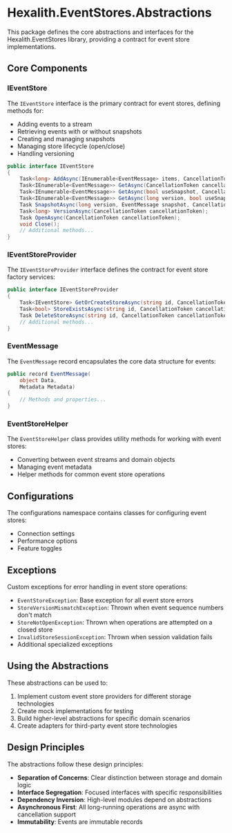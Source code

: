 # Hexalith.EventStores.Abstractions

This package defines the core abstractions and interfaces for the Hexalith.EventStores library, providing a contract for event store implementations.

## Core Components

### IEventStore

The `IEventStore` interface is the primary contract for event stores, defining methods for:

- Adding events to a stream
- Retrieving events with or without snapshots
- Creating and managing snapshots
- Managing store lifecycle (open/close)
- Handling versioning

```csharp
public interface IEventStore
{
    Task<long> AddAsync(IEnumerable<EventMessage> items, CancellationToken cancellationToken);
    Task<IEnumerable<EventMessage>> GetAsync(CancellationToken cancellationToken);
    Task<IEnumerable<EventMessage>> GetAsync(bool useSnapshot, CancellationToken cancellationToken);
    Task<IEnumerable<EventMessage>> GetAsync(long version, bool useSnapshot, CancellationToken cancellationToken);
    Task SnapshotAsync(long version, EventMessage snapshot, CancellationToken cancellationToken);
    Task<long> VersionAsync(CancellationToken cancellationToken);
    Task OpenAsync(CancellationToken cancellationToken);
    void Close();
    // Additional methods...
}
```

### IEventStoreProvider

The `IEventStoreProvider` interface defines the contract for event store factory services:

```csharp
public interface IEventStoreProvider
{
    Task<IEventStore> GetOrCreateStoreAsync(string id, CancellationToken cancellationToken);
    Task<bool> StoreExistsAsync(string id, CancellationToken cancellationToken);
    Task DeleteStoreAsync(string id, CancellationToken cancellationToken);
    // Additional methods...
}
```

### EventMessage

The `EventMessage` record encapsulates the core data structure for events:

```csharp
public record EventMessage(
    object Data,
    Metadata Metadata)
{
    // Methods and properties...
}
```

### EventStoreHelper

The `EventStoreHelper` class provides utility methods for working with event stores:

- Converting between event streams and domain objects
- Managing event metadata
- Helper methods for common event store operations

## Configurations

The configurations namespace contains classes for configuring event stores:

- Connection settings
- Performance options
- Feature toggles

## Exceptions

Custom exceptions for error handling in event store operations:

- `EventStoreException`: Base exception for all event store errors
- `StoreVersionMismatchException`: Thrown when event sequence numbers don't match
- `StoreNotOpenException`: Thrown when operations are attempted on a closed store
- `InvalidStoreSessionException`: Thrown when session validation fails
- Additional specialized exceptions

## Using the Abstractions

These abstractions can be used to:

1. Implement custom event store providers for different storage technologies
2. Create mock implementations for testing
3. Build higher-level abstractions for specific domain scenarios
4. Create adapters for third-party event store technologies

## Design Principles

The abstractions follow these design principles:

- **Separation of Concerns**: Clear distinction between storage and domain logic
- **Interface Segregation**: Focused interfaces with specific responsibilities
- **Dependency Inversion**: High-level modules depend on abstractions
- **Asynchronous First**: All long-running operations are async with cancellation support
- **Immutability**: Events are immutable records
